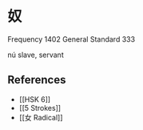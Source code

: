 # 奴
Frequency 1402
General Standard 333

nú
slave, servant

## References
- [[HSK 6]]
- [[5 Strokes]]
- [[女 Radical]]